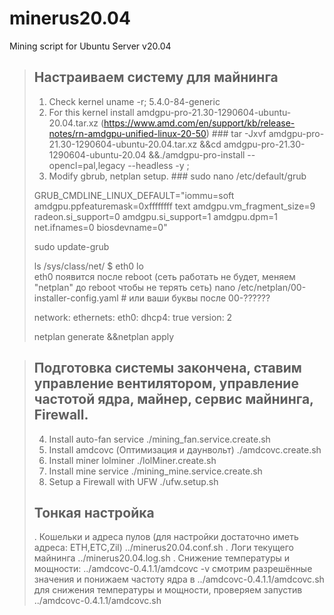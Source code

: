 # minerus20.04 #
Mining script for Ubuntu Server v20.04
>## Настраиваем систему для майнинга ##
>1. Check kernel
>	uname -r;
>5.4.0-84-generic
>2. For this kernel install amdgpu-pro-21.30-1290604-ubuntu-20.04.tar.xz (https://www.amd.com/en/support/kb/release-notes/rn-amdgpu-unified-linux-20-50) ###
>	tar -Jxvf amdgpu-pro-21.30-1290604-ubuntu-20.04.tar.xz &&cd amdgpu-pro-21.30-1290604-ubuntu-20.04 &&./amdgpu-pro-install --opencl=pal,legacy --headless -y ;
>3. Modify gbrub, netplan setup. ###
>	sudo nano /etc/default/grub
>  
>	GRUB_CMDLINE_LINUX_DEFAULT="iommu=soft amdgpu.ppfeaturemask=0xffffffff text amdgpu.vm_fragment_size=9 radeon.si_support=0 amdgpu.si_support=1 amdgpu.dpm=1 net.ifnames=0 biosdevname=0"
>  
>	sudo update-grub
>  
>	ls /sys/class/net/
>$ eth0  lo  
> eth0 появится после reboot (сеть работать не будет, меняем "netplan" до reboot чтобы не терять сеть)
>	nano /etc/netplan/00-installer-config.yaml # или ваши буквы после 00-??????
> 
>	network:
>	  ethernets:
>	    eth0:
>	      dhcp4: true
>	  version: 2
>  
>	netplan generate &&netplan apply

>##  Подготовка системы закончена, ставим управление вентилятором, управление частотой ядра, майнер, сервис майнинга, Firewall. ##
>4. Install auto-fan service 
>	./mining_fan.service.create.sh 
>5. Install amdcovc (Оптимизация и даунвольт) 
>	./amdcovc.create.sh 
>6. Install miner lolminer
>	./lolMiner.create.sh
>7. Install mine service
>	./mining_mine.service.create.sh
>8. Setup a Firewall with UFW
>	./ufw.setup.sh
>##  Тонкая настройка ##
>. Кошельки и адреса пулов (для настройки достаточно иметь адреса: ETH,ETC,Zil)
>	../minerus20.04.conf.sh 
>. Логи текущего майнинга
>	../minerus20.04.log.sh 
>. Cнижение температуры и мощности:
>	../amdcovc-0.4.1.1/amdcovc -v 
> cмотрим разрешённые значения и понижаем частоту ядра в ../amdcovc-0.4.1.1/amdcovc.sh для снижения температуры и мощности, проверяем запустив 
>	../amdcovc-0.4.1.1/amdcovc.sh
